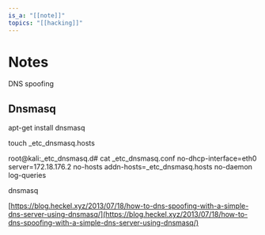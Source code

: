 ```yaml
---
is_a: "[[note]]"
topics: "[[hacking]]"
---
```

# Notes
DNS spoofing

## Dnsmasq

apt-get install dnsmasq

touch _etc_dnsmasq.hosts

root@kali:_etc_dnsmasq.d# cat _etc_dnsmasq.conf
no-dhcp-interface=eth0
server=172.18.176.2
no-hosts
addn-hosts=_etc_dnsmasq.hosts
no-daemon
log-queries

dnsmasq

[https://blog.heckel.xyz/2013/07/18/how-to-dns-spoofing-with-a-simple-dns-server-using-dnsmasq/](https://blog.heckel.xyz/2013/07/18/how-to-dns-spoofing-with-a-simple-dns-server-using-dnsmasq/)
